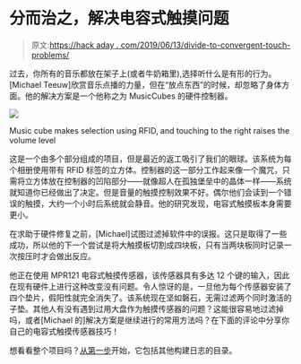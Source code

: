 # 分而治之，解决电容式触摸问题

> 原文:[https://hack aday . com/2019/06/13/divide-to-convergent-touch-problems/](https://hackaday.com/2019/06/13/divide-to-conquer-capacitive-touch-problems/)

过去，你所有的音乐都放在架子上(或者牛奶箱里),选择听什么是有形的行为。[Michael Teeuw]欣赏音乐点播的力量，但在“放点东西”的时候，却忽略了身体方面。他的解决方案是一个他称之为 MusicCubes 的硬件控制器。

![](../Images/d303d78eecf1fb26ddd67ced5978bf0e.png)

Music cube makes selection using RFID, and touching to the right raises the volume level

这是一个由多个部分组成的项目，但是最近的返工吸引了我们的眼球。该系统为每个相册使用带有 RFID 标签的立方体。控制器的这一部分工作起来像一个魔咒，只需将立方体放在控制器的凹陷部分——就像超人在孤独堡垒中的晶体一样——系统就知道你已经做出了决定。但是音量的触摸控制效果不好。偶尔他们会读到一个错误的触摸，大约一个小时后系统就会静音。他的研究发现，电容式触摸板本身需要更小。

在求助于硬件修复之前，[Michael]试图过滤掉软件中的误报。这只是取得了一些成功，所以他的下一个尝试是将大触摸板切割成四块板，只有当两块板同时记录一次按压时才会做出反应。

他正在使用 MPR121 电容式触摸传感器，该传感器具有多达 12 个键的输入，因此在现有硬件上进行这种改变没有问题。令人惊讶的是，一旦他为每个传感器安装了四个垫片，假阳性就完全消失了。该系统现在坚如磐石，无需过滤两个同时激活的子垫。其他人有没有遇到过用大盘作为触摸传感器的问题？这能很容易地过滤掉吗，或者[Michael 的]解决方案是继续进行的常用方法吗？在下面的评论中分享你自己的电容式触摸传感器技巧！

想看看整个项目吗？[从第一步](https://michaelteeuw.nl/post/180929903442/musicubes-part-1-concept-prototyping)开始，它包括其他构建日志的目录。